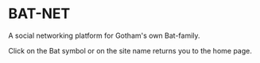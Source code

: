 # BAT-NET

A social networking platform for Gotham's own Bat-family.

Click on the Bat symbol or on the site name returns you to the home page. 